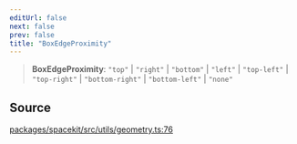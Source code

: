 ```yaml
---
editUrl: false
next: false
prev: false
title: "BoxEdgeProximity"
---
```


> **BoxEdgeProximity**: `"top"` \| `"right"` \| `"bottom"` \| `"left"` \| `"top-left"` \| `"top-right"` \| `"bottom-right"` \| `"bottom-left"` \| `"none"`

## Source

[packages/spacekit/src/utils/geometry.ts:76](https://github.com/nodenogg-in/alpha-p2p/blob/bd4a66e/packages/spacekit/src/utils/geometry.ts#L76)
